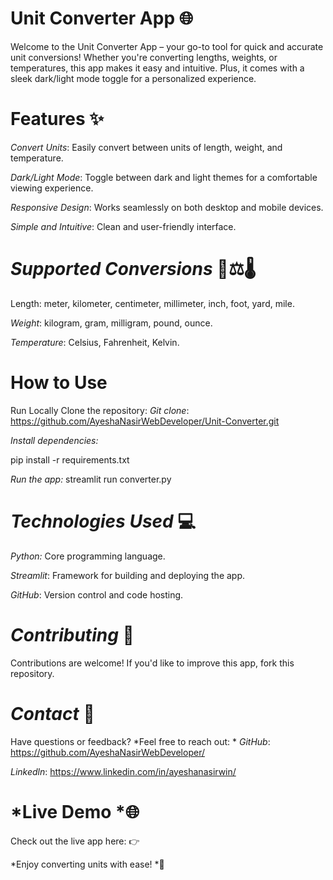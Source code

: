 # Unit Converter App 🌐
Welcome to the Unit Converter App – your go-to tool for quick and accurate unit conversions! Whether you're converting lengths, weights, or temperatures, this app makes it easy and intuitive. Plus, it comes with a sleek dark/light mode toggle for a personalized experience.

# Features ✨
*Convert Units*: Easily convert between units of length, weight, and temperature.

*Dark/Light Mode*: Toggle between dark and light themes for a comfortable viewing experience.

*Responsive Design*: Works seamlessly on both desktop and mobile devices.

*Simple and Intuitive*: Clean and user-friendly interface.

# *Supported Conversions* 📏⚖️🌡️
Length: meter, kilometer, centimeter, millimeter, inch, foot, yard, mile.

*Weight*: kilogram, gram, milligram, pound, ounce.

*Temperature*: Celsius, Fahrenheit, Kelvin.

# How to Use
Run Locally
Clone the repository:
*Git clone*: https://github.com/AyeshaNasirWebDeveloper/Unit-Converter.git

*Install dependencies:*

pip install -r requirements.txt

*Run the app:*
streamlit run converter.py


# *Technologies Used* 💻
*Python:* Core programming language.

*Streamlit*: Framework for building and deploying the app.

*GitHub*: Version control and code hosting.

# *Contributing* 🤝
Contributions are welcome! If you'd like to improve this app, fork this repository.

# *Contact* 📧
Have questions or feedback? 
*Feel free to reach out:
*
*GitHub*: https://github.com/AyeshaNasirWebDeveloper/

*Linkedln*: https://www.linkedin.com/in/ayeshanasirwin/

# *Live Demo *🌐
Check out the live app here:
👉 

*Enjoy converting units with ease! *🎉